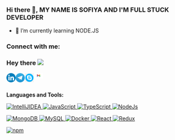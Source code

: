 ### Hi there 👋, MY NAME IS SOFIYA AND I'M FULL STUCK DEVELOPER

- 🌱 I’m currently learning NODE.JS
<!--
**SofiyaYehorova/SofiyaYehorova** is a ✨ _special_ ✨ repository because its `README.md` (this file) appears on your GitHub profile.

Here are some ideas to get you started:

- 🔭 I’m currently working on ...

- 👯 I’m looking to collaborate on ...
- 🤔 I’m looking for help with ...
- 💬 Ask me about ...
- 📫 How to reach me: ...
- 😄 Pronouns: ...
- ⚡ Fun fact: ...
-->
### Connect with me:
### Hey there <img src="https://media.giphy.com/media/hvRJCLFzcasrR4ia7z/giphy.gif" height="25">
<a href=https://www.linkedin.com/in/sofiya-yehorova-125700216/>
  <img align="left" alt="Linkdin" width="24px" src="https://github.com/SofiyaYehorova/icons/blob/master/contacts/linkedin.png" />
</a>
<a href="https://t.me/@SofiyaYehorova">
  <img align="left" alt="Telegram" width="24px" src="https://github.com/SofiyaYehorova/icons/blob/master/contacts/telegram.jpeg" />
</a>

[//]: # (<a href="https://www.facebook.com/sofiya.yehorova">)

[//]: # (  <img align="left" alt="Facebook" width="24px" src="https://github.com/SofiyaYehorova/icons/blob/main/facebook.png" />)

[//]: # (</a>)
<a href="">
  <img title="sofiya-yehorova" align="left" alt="Skype" width="24px" src="https://github.com/SofiyaYehorova/icons/blob/master/contacts/skype.png" />
</a>
<a href="yehorova66@gmail.com">
  <img align="left" alt="Mail" width="24px" src="https://github.com/SofiyaYehorova/icons/blob/master/contacts/gmail.png" />
</a>

<br />
<br />

**Languages and Tools:**

<a href="https://github.com/SofiyaYehorova/icons/blob/main/skils/IntelliJIDEA.png">
  <img height="25" title="IntelliJIDEA" src="https://github.com/SofiyaYehorova/icons/blob/main/skils/IntelliJIDEA.png">
</a>
<!-- <a href="https://github.com/SofiyaYehorova/icons/blob/main/skils/VisualStudioCode.png">
  <img height="25" title="VSC" src="https://github.com/SofiyaYehorova/icons/blob/main/skils/VisualStudioCode.png">
</a> -->
<a href="https://github.com/SofiyaYehorova/icons/blob/main/skils/JavaScript.png">
  <img height="25" title="JavaScript" src="https://github.com/SofiyaYehorova/icons/blob/main/skils/JavaScript.png">
</a>
<a href="https://github.com/SofiyaYehorova/icons/blob/main/skils/TypeScript.png">
  <img height="25" title="TypeScript" src="https://github.com/SofiyaYehorova/icons/blob/main/skils/TypeScript.png">
</a>
<a href="https://github.com/SofiyaYehorova/icons/blob/main/skils/NodeJS.png">
  <img height="25" title="NodeJs" src="https://github.com/SofiyaYehorova/icons/blob/main/skils/NodeJS.png">
</a>

[//]: # (<a href="https://github.com/feden2906/icons/blob/main/skils/NodeJS.png">)

[//]: # (  <img height="25" title="NestJs" src="https://github.com/feden2906/icons/blob/main/skils/nestjs.png">)

[//]: # (</a>)
<a href="https://github.com/SofiyaYehorova/icons/blob/main/skils/MongoDB.png">
  <img height="25" title="MongoDB" src="https://github.com/SofiyaYehorova/icons/blob/main/skils/MongoDB.png">
</a>
<a href="https://github.com/SofiyaYehorova/icons/blob/main/skils/MySQL.png">
  <img height="25" title="MySQL" src="https://github.com/SofiyaYehorova/icons/blob/main/skils/MySQL.png">
</a>
<a href="https://github.com/SofiyaYehorova/icons/blob/main/skils/docker.png">
  <img height="25" title="Docker" src="https://github.com/SofiyaYehorova/icons/blob/main/skils/docker.png">
</a>
<a href="https://github.com/SofiyaYehorova/icons/blob/main/skils/React.png">
  <img height="25" title="React" src="https://github.com/SofiyaYehorova/icons/blob/main/skils/React.png">
</a>
<a href="https://github.com/SofiyaYehorova/icons/blob/main/skils/Redux.png">
  <img height="25" title="Redux" src="https://github.com/SofiyaYehorova/icons/blob/main/skils/Redux.png">
</a>

[//]: # (<a href="https://github.com/feden2906/icons/blob/main/skils/Angular.png">)

[//]: # (  <img height="25" title="Angular" src="https://github.com/feden2906/icons/blob/main/skils/Angular.png">)

[//]: # (</a>)
[//]: # (<a href="https://github.com/SofiyaYehorova/icons/blob/main/skils/Vue.png">)

[//]: # (  <img height="25" title="Vue" src="https://github.com/SofiyaYehorova/icons/blob/main/skils/Vue.png">)

[//]: # (</a>)
[//]: # (<a href="https://github.com/feden2906/icons/blob/main/skils/yarn.png">)

[//]: # (  <img height="25" title="yarn" src="https://github.com/feden2906/icons/blob/main/skils/yarn.png">)

[//]: # (</a>)
<a href="https://github.com/SofiyaYehorova/icons/blob/main/skils/npm.png">
  <img height="25" title="npm" src="https://github.com/SofiyaYehorova/icons/blob/main/skils/npm.png">
</a>

<br />
<br />

[//]: # (**Activity for the last week :**)

[//]: # ()
[//]: # (<div> )

[//]: # (  <img align="right" width="310px" src="https://github-readme-stats.vercel.app/api?username=SofiyaYehorova&show_icons=true" alt="myGitStats" > )

[//]: # (</div>)

[//]: # ()
[//]: # ()
[//]: # (<!--START_SECTION:waka-->)

[//]: # ()
[//]: # (```text)

[//]: # (TypeScript       28 hrs 31 mins  █████████████████████▒░░░   85.27 %)

[//]: # (JSON             1 hr 53 mins    █▒░░░░░░░░░░░░░░░░░░░░░░░   05.67 %)

[//]: # (JavaScript       1 hr 43 mins    █▒░░░░░░░░░░░░░░░░░░░░░░░   05.18 %)

[//]: # (HTML             26 mins         ▒░░░░░░░░░░░░░░░░░░░░░░░░   01.34 %)

[//]: # (Bash             24 mins         ▒░░░░░░░░░░░░░░░░░░░░░░░░   01.21 %)

[//]: # (Text             21 mins         ▒░░░░░░░░░░░░░░░░░░░░░░░░   01.07 %)

[//]: # (```)

[//]: # ()
[//]: # (<!--END_SECTION:waka-->)